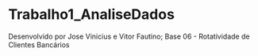 # Trabalho1_AnaliseDados
Desenvolvido por Jose Vinicius e Vitor Fautino;
Base 06 - Rotatividade de Clientes Bancários
